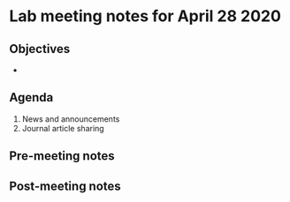# Lab meeting notes for April 28 2020

## Objectives
- 

## Agenda
1. News and announcements
2. Journal article sharing

## Pre-meeting notes


## Post-meeting notes